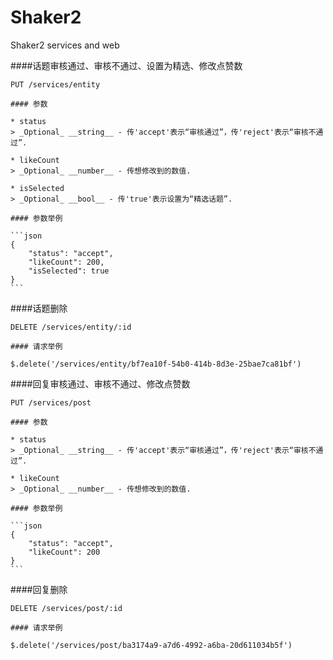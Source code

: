 # Shaker2
Shaker2 services and web

####话题审核通过、审核不通过、设置为精选、修改点赞数

    PUT /services/entity

    #### 参数

    * status
    > _Optional_ __string__ - 传'accept'表示“审核通过”，传'reject'表示“审核不通过”.

    * likeCount
    > _Optional_ __number__ - 传想修改到的数值.

    * isSelected
    > _Optional_ __bool__ - 传'true'表示设置为“精选话题”.

    #### 参数举例

    ```json
    {
        "status": "accept",
        "likeCount": 200,
        "isSelected": true
    }
    ```


####话题删除

    DELETE /services/entity/:id

    #### 请求举例

    $.delete('/services/entity/bf7ea10f-54b0-414b-8d3e-25bae7ca81bf')


####回复审核通过、审核不通过、修改点赞数

    PUT /services/post

    #### 参数

    * status
    > _Optional_ __string__ - 传'accept'表示“审核通过”，传'reject'表示“审核不通过”.

    * likeCount
    > _Optional_ __number__ - 传想修改到的数值.

    #### 参数举例

    ```json
    {
        "status": "accept",
        "likeCount": 200
    }
    ```


####回复删除

    DELETE /services/post/:id

    #### 请求举例

    $.delete('/services/post/ba3174a9-a7d6-4992-a6ba-20d611034b5f')

